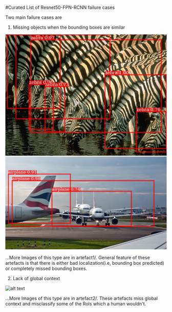#Curated List of Resnet50-FPN-RCNN failure cases

Two main failure cases are 
1. Missing objects when the bounding boxes are similar

![alt text](./artefact1/zebra1.png "Missing zebras with similar bounding boxes")
![alt text](./artefact1/000000537590.png "Not so pretty detection")

...More Images of this type are in artefact1/. General feature of these artefacts is that there is either bad localization(i.e, bounding box predicted) or completely missed bounding boxes.

2. Lack of global context

![alt text](./zebra.png "Missing zebras with similar bounding boxes")

...More Images of this type are in artefact2/. These artefacts miss global context and misclassify some of the RoIs which a human wouldn't.
